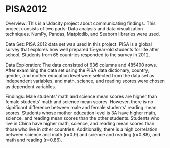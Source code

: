 # PISA2012
Overview: This is a Udacity project about communicating findings. This project consists of two parts: Data analysis and data visualization techniques. NumPy, Pandas, Matplotlib, and Seaborn libraries were used. 

Data Set: PISA 2012 data set was used in this project. PISA is a global survey that explores how well prepared 15-year-old students for life after school. Students from 65 countries responded to the survey in 2012.

Data Exploration: The data consisted of 636 columns and 485490 rows. After examining the data set using the PISA data dictionary, country, gender, and mother education level were selected from the data set as independent variables, and math, science, and reading scores were chosen as dependent variables.

Findings: Male students' math and science mean scores are higher than female students' math and science mean scores. However, there is no significant difference between male and female students' reading mean scores. Students whose mother education level is 3A have higher math, science, and reading mean scores than the other students. Students who live in China have higher math, science, and reading mean scores than those who live in other countries. Additionally, there is a high correlation between science and math (r=0.9) and science and reading (r=0.88), and math and reading (r=0.86).

 



 




 

 

 

 

 

 

 

 

